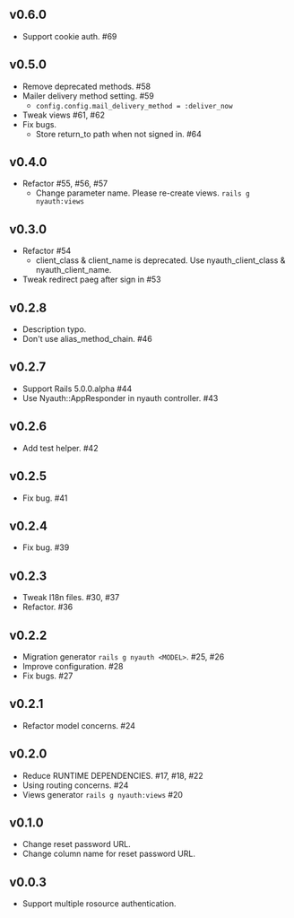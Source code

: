 ## v0.6.0

* Support cookie auth. #69

## v0.5.0

* Remove deprecated methods. #58
* Mailer delivery method setting. #59
  * `config.config.mail_delivery_method = :deliver_now`
* Tweak views #61, #62
* Fix bugs.
  * Store return_to path when not signed in. #64

## v0.4.0

* Refactor #55, #56, #57
  * Change parameter name. Please re-create views. `rails g nyauth:views`

## v0.3.0

* Refactor #54
  * client_class & client_name is deprecated. Use nyauth_client_class & nyauth_client_name.
* Tweak redirect paeg after sign in #53

## v0.2.8

* Description typo.
* Don't use alias_method_chain. #46

## v0.2.7

* Support Rails 5.0.0.alpha #44
* Use Nyauth::AppResponder in nyauth controller. #43

## v0.2.6

* Add test helper. #42

## v0.2.5

* Fix bug. #41

## v0.2.4

* Fix bug. #39

## v0.2.3

* Tweak I18n files. #30, #37
* Refactor. #36

## v0.2.2

* Migration generator `rails g nyauth <MODEL>`. #25, #26
* Improve configuration. #28
* Fix bugs. #27


## v0.2.1

* Refactor model concerns. #24

## v0.2.0

* Reduce RUNTIME DEPENDENCIES. #17, #18, #22
* Using routing concerns. #24
* Views generator `rails g nyauth:views` #20


## v0.1.0

* Change reset password URL.
* Change column name for reset password URL.

## v0.0.3

* Support multiple rosource authentication.
